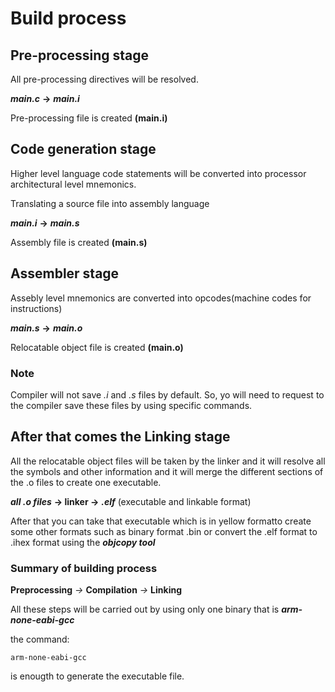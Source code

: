 # Build process

## Pre-processing stage

All pre-processing directives will be resolved.

***main.c*** **->** ***main.i***

Pre-processing file is created **(main.i)**

## Code generation stage

Higher level language code statements will be converted into processor architectural level mnemonics.

Translating a source file into assembly language

***main.i*** **->** ***main.s***

Assembly file is created **(main.s)**

## Assembler stage

Assebly level mnemonics are converted into opcodes(machine codes for instructions)

***main.s*** **->** ***main.o***

Relocatable object file is created **(main.o)**

### Note

Compiler will not save *.i* and *.s* files by default. So, yo will need to request to the compiler save these files by using specific commands.

## After that comes the Linking stage

All the relocatable object files will be taken by the linker and it will resolve all the symbols and other information and it will merge the different sections of the .o files to create one executable.

***all .o files*** **-> linker ->** ***.elf*** (executable and linkable format)

After that you can take that executable which is in yellow formatto create some other formats such as binary format .bin or convert the .elf format to .ihex format using the ***objcopy tool***

### Summary of building process

**Preprocessing** *->* **Compilation** *->* **Linking**

All these steps will be carried out by using only one binary that is ***arm-none-eabi-gcc***

the command:

    arm-none-eabi-gcc 

is enougth to generate the executable file.
